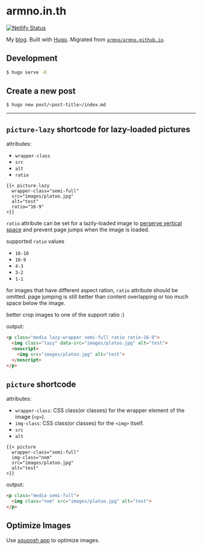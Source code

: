 # armno.in.th

[![Netlify Status](https://api.netlify.com/api/v1/badges/7d34a977-d95b-4b64-9e99-1a1df43ee944/deploy-status)](https://app.netlify.com/sites/armno/deploys)

My [blog](https://armno.in.th). Built with [Hugo](https://gohugo.io/). Migrated from [`armno/armno.github.io`](https://github.com/armno/armno.github.io).

## Development

```sh
$ hugo serve -D
```

## Create a new post

```sh
$ hugo new post/<post-title>/index.md
```

---

## `picture-lazy` shortcode for lazy-loaded pictures

attributes:

- `wrapper-class`
- `src`
- `alt`
- `ratio`

```
{{< picture-lazy
  wrapper-class="semi-full"
  src="images/platoo.jpg"
  alt="test"
  ratio="16-9"
>}}
```

`ratio` attribute can be set for a lazily-loaded image to [perserve vertical space](https://github.com/verlok/lazyload#occupy-vertical-space-and-maintain-ratio) and prevent page jumps when the image is loaded.

supported `ratio` values

- `16-10`
- `16-9`
- `4-3`
- `3-2`
- `1-1`

for images that have different aspect ration, `ratio` attribute should be omitted. page jumping is still better than content overlapping or too much space below the image.

better crop images to one of the support ratio :)

output:

```html
<p class="media lazy-wrapper semi-full ratio ratio-16-9">
  <img class="lazy" data-src="images/platoo.jpg" alt="test">
  <noscript>
    <img src="images/platoo.jpg" alt="test">
  </noscript>
</p>
```

## `picture` shortcode

attributes:

- `wrapper-class`: CSS class(or classes) for the wrapper element of the image (`<p>`).
- `img-class`: CSS class(or classes) for the `<img>` itself.
- `src`
- `alt`

```
{{< picture
  wrapper-class="semi-full"
  img-class="nom"
  src="images/platoo.jpg"
  alt="test"
>}}
```

output:

```html
<p class="media semi-full">
  <img class="nom" src="images/platoo.jpg" alt="test">
</p>
```

## Optimize Images

Use [squoosh app](https://squoosh.app/) to optimize images.
